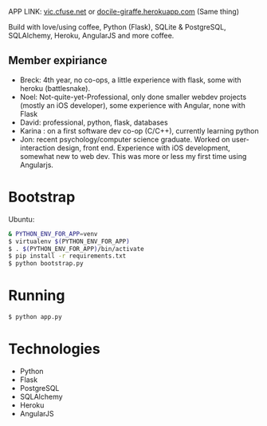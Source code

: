 

APP LINK: [vic.cfuse.net](http:/vic.cfuse.net) or [docile-giraffe.herokuapp.com](http://docile-giraffe.herokuapp.com) (Same thing)

Build with love/using coffee, Python (Flask), SQLite & PostgreSQL, SQLAlchemy, Heroku, AngularJS and more coffee.

## Member expiriance
- Breck: 4th year, no co-ops, a little experience with flask, some with heroku (battlesnake).
- Noel: Not-quite-yet-Professional, only done smaller webdev projects (mostly an iOS developer), some experience with Angular, none with Flask
- David: professional, python, flask, databases
- Karina : on a first software dev co-op (C/C++), currently learning python 
- Jon: recent psychology/computer science graduate. Worked on user-interaction design, front end. Experience with iOS development, somewhat new to web dev. This was more or less my first time using Angularjs.



# Bootstrap



Ubuntu:
```bash
& PYTHON_ENV_FOR_APP=venv
$ virtualenv $(PYTHON_ENV_FOR_APP)
$ . $(PYTHON_ENV_FOR_APP)/bin/activate
$ pip install -r requirements.txt
$ python bootstrap.py
```

# Running

```bash
$ python app.py
```

# Technologies

* Python
* Flask
* PostgreSQL
* SQLAlchemy
* Heroku
* AngularJS
